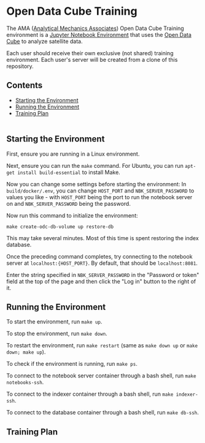 # Open Data Cube Training

The AMA ([Analytical Mechanics Associates](https://www.ama-inc.com/)) Open Data Cube Training environment is a [Jupyter Notebook Environment](https://jupyter.org/) that uses the [Open Data Cube](https://www.opendatacube.org/) to analyze satellite data.

Each user should receive their own exclusive (not shared) training environment. Each user's server will be created from a clone of this repository.

## Contents

* [Starting the Environment](#start-env)
* [Running the Environment](#run-env)
* [Training Plan](#train-plan)
<br><br>

## <a name="start-env"></a> Starting the Environment

First, ensure you are running in a Linux environment. 

Next, ensure you can run the `make` command. For Ubuntu, you can run `apt-get install build-essential` to install Make.

Now you can change some settings before starting the environment:
In `build/docker/.env`, you can change `HOST_PORT` and `NBK_SERVER_PASSWORD` to values you like - with `HOST_PORT` being the port to run the notebook server on and `NBK_SERVER_PASSWORD` being the password.

Now run this command to initialize the environment:

`make create-odc-db-volume up restore-db`

This may take several minutes. Most of this time is spent restoring the index database.

Once the preceding command completes, try connecting to the notebook server at `localhost:{HOST_PORT}`. By default, that should be `localhost:8081`.

Enter the string specified in `NBK_SERVER_PASSWORD` in the "Password or token" field at the top of the page and then click the "Log in" button to the right of it.

## <a name="run-env"></a> Running the Environment

To start the environment, run `make up`.

To stop the environment, run `make down`.

To restart the environment, run `make restart` (same as `make down up` or `make down; make up`).

To check if the environment is running, run `make ps`.

To connect to the notebook server container through a bash shell, run `make notebooks-ssh`.

To connect to the indexer container through a bash shell, run `make indexer-ssh`.

To connect to the database container through a bash shell, run `make db-ssh`.

## <a name="train-plan"></a> Training Plan

